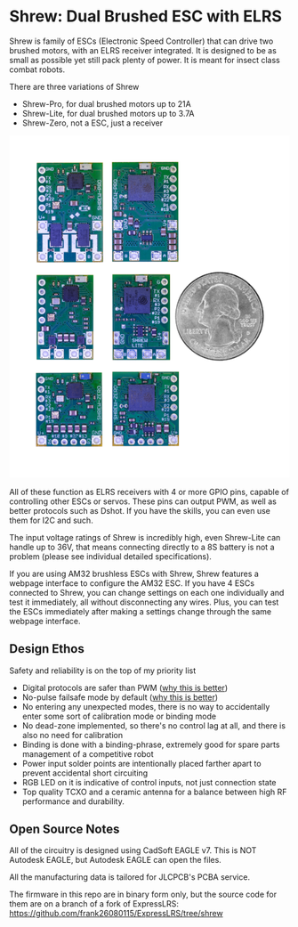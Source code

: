 # Shrew: Dual Brushed ESC with ELRS

Shrew is family of ESCs (Electronic Speed Controller) that can drive two brushed motors, with an ELRS receiver integrated. It is designed to be as small as possible yet still pack plenty of power. It is meant for insect class combat robots.

There are three variations of Shrew

 * Shrew-Pro, for dual brushed motors up to 21A
 * Shrew-Lite, for dual brushed motors up to 3.7A
 * Shrew-Zero, not a ESC, just a receiver

![](docs/imgs/familyphoto.png)

All of these function as ELRS receivers with 4 or more GPIO pins, capable of controlling other ESCs or servos. These pins can output PWM, as well as better protocols such as Dshot. If you have the skills, you can even use them for I2C and such.

The input voltage ratings of Shrew is incredibly high, even Shrew-Lite can handle up to 36V, that means connecting directly to a 8S battery is not a problem (please see individual detailed specifications).

If you are using AM32 brushless ESCs with Shrew, Shrew features a webpage interface to configure the AM32 ESC. If you have 4 ESCs connected to Shrew, you can change settings on each one individually and test it immediately, all without disconnecting any wires. Plus, you can test the ESCs immediately after making a settings change through the same webpage interface.

## Design Ethos

Safety and reliability is on the top of my priority list

 * Digital protocols are safer than PWM ([why this is better](docs/Digital-Protocols-for-ESC-Control.md))
 * No-pulse failsafe mode by default ([why this is better](docs/No-Pulse-Failsafe-Mode.md))
 * No entering any unexpected modes, there is no way to accidentally enter some sort of calibration mode or binding mode
 * No dead-zone implemented, so there's no control lag at all, and there is also no need for calibration
 * Binding is done with a binding-phrase, extremely good for spare parts management of a competitive robot
 * Power input solder points are intentionally placed farther apart to prevent accidental short circuiting
 * RGB LED on it is indicative of control inputs, not just connection state
 * Top quality TCXO and a ceramic antenna for a balance between high RF performance and durability.

## Open Source Notes

All of the circuitry is designed using CadSoft EAGLE v7. This is NOT Autodesk EAGLE, but Autodesk EAGLE can open the files.

All the manufacturing data is tailored for JLCPCB's PCBA service.

The firmware in this repo are in binary form only, but the source code for them are on a branch of a fork of ExpressLRS: https://github.com/frank26080115/ExpressLRS/tree/shrew
